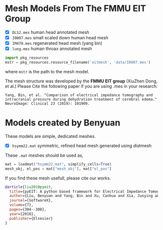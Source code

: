 # Mesh Models From The FMMU EIT Group

  - [x] `DLS2.mes` human head annotated mesh
  - [x] `I0007.mes` small scaled down human head mesh
  - [x] `IM470.mes` regenerated head mesh (yang bin)
  - [x] `lung.mes` human throax annotated mesh

```python
import pkg_resources
mstr = pkg_resources.resource_filename('eitmesh', 'data/I0007.mes')
```
where `mstr` is the path to the mesh model.

The mesh structure was developed by the **FMMU EIT group** (XiuZhen Dong, et al.)
Please Cite the following paper if you are using .mes in your research:

```
Yang, Bin, et al. "Comparison of electrical impedance tomography and
intracranial pressure during dehydration treatment of cerebral edema."
NeuroImage: Clinical 23 (2019): 101909.
```

# Models created by Benyuan

These models are simple, dedicated meshes.

  - [x] `hsymm22.mat` symmetric, refined head mesh generated using distmesh

These `.mat` meshes should be used as,
```python
mat = loadmat("hsymm22.mat", simplify_cells=True)
mesh_obj, el_pos = mat["mesh_obj"], mat["el_pos"]
```

If you find these mesh usefull, please cite our works.
```bibtex
@article{liu2018pyeit,
  title={pyEIT: A python based framework for Electrical Impedance Tomography},
  author={Liu, Benyuan and Yang, Bin and Xu, Canhua and Xia, Junying and Dai, Meng and Ji, Zhenyu and You, Fusheng and Dong, Xiuzhen and Shi, Xuetao and Fu, Feng},
  journal={SoftwareX},
  volume={7},
  pages={304--308},
  year={2018},
  publisher={Elsevier}
}
```
